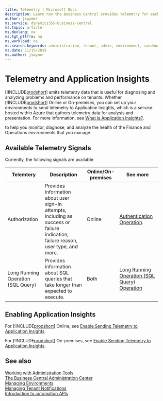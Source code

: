 ```yaml
---
title: Telemetry | Microsoft Docs
description: Learn how the Business Central provides telemetry for each environment.  
author: jswymer
ms.service: dynamics365-business-central
ms.topic: article
ms.devlang: na
ms.tgt_pltfrm: na
ms.workload: na
ms.search.keywords: administration, tenant, admin, environment, sandbox, telemetry
ms.date: 11/15/2019
ms.author: jswymer
---
```


# Telemetry and Application Insights 

[!INCLUDE[prodshort](../developer/includes/prodshort.md)] emits telemetry data that is useful for diagnosing and analyzing problems and performance on tenants. Whether [!INCLUDE[prodshort](../developer/includes/prodshort.md)] Online or On-premises, you can set up your environments to send telemetry to Application Insights, which is a service hosted within Azure that gathers telemetry data for analysis and presentation. For more information, see [What is Application Insights?](/azure/azure-monitor/app/app-insights-overview).

to help you monitor, diagnose, and analyze the health of the Finance and Operations environments that you manage.

## Available Telemetry Signals

Currently, the following signals are available: 

|Telemtery | Description |Online/On-premises|See more|
|----------|-------------|-----------------|--------|
|Authorization|Provides information about user sign-in attempts, including as success or failure indication, failure reason, user type, and more.|Online|[Authentication Operation](telemetry-authentication-trace.md). |
|Long Running Operation (SQL Query)|Provides information about SQL queries that take longer than expected to execute.|Both|[Long Running Operation (SQL Query) Operation](telemetry-long-running-sql-query-trace.md)|

## Enabling Application Insights

For [!INCLUDE[prodshort](../developer/includes/prodshort.md)] Online, see [Enable Sending Telemetry to Application Insights](tenant-admin-center-telemetry.md#appinsights).

For [!INCLUDE[prodshort](../developer/includes/prodshort.md)] On-premises, see [Enable Sending Telemetry to Application Insights](monitor-long-running-sql-queries-event-log#ApplicationInsights).


## See also

[Working with Administration Tools](administration.md)  
[The Business Central Administration Center](tenant-admin-center.md)  
[Managing Environments](tenant-admin-center-environments.md)  
[Managing Tenant Notifications](tenant-admin-center-notifications.md)  
[Introduction to automation APIs](itpro-introduction-to-automation-apis.md)  
